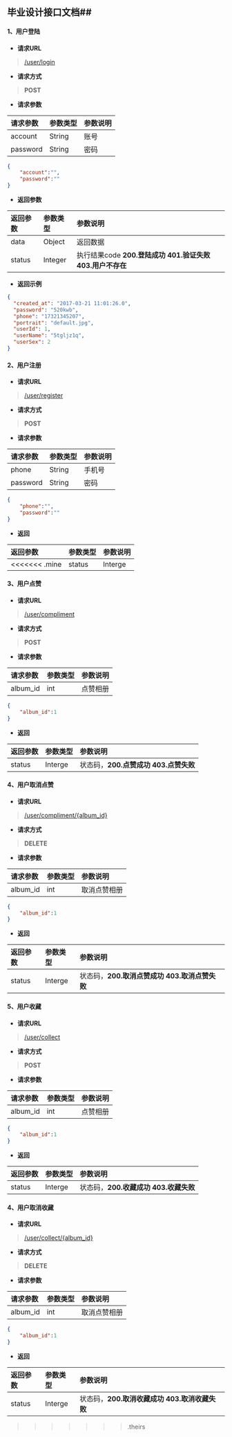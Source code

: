 ## 毕业设计接口文档##

#### 1、用户登陆

- **请求URL**
> [/user/login](http://localhost:8080/Kingbora/user/login)

- **请求方式** 
> **POST**

- **请求参数**
>
| 请求参数      |     参数类型 |   参数说明   |
| :-------- | :--------| :------ |
| account | String |  账号 |
| password |   String |  密码 |

>
```json
{
	"account":"",
	"password":""
}
```

- **返回参数**
>
| 返回参数      |     参数类型 |   参数说明   |
| :-------- | :--------| :------ |
| data |   Object |  返回数据 |
| status |   Integer |  执行结果code **200.登陆成功 401.验证失败 403.用户不存在**|

- **返回示例**
>    
```json
{
  "created_at": "2017-03-21 11:01:26.0",
  "password": "520kwb",
  "phone": "17321345207",
  "portrait": "default.jpg",
  "userId": 1,
  "userName": "5tgljz1q",
  "userSex": 2
}
```

#### 2、用户注册

- **请求URL**
> [/user/register](http://localhost:8080/Kingbora/user/register)


- **请求方式** 
>**POST**

- **请求参数**
>
| 请求参数      |     参数类型 |   参数说明   |
| :-------- | :--------| :------ |
| phone |   String| 手机号 |
| password | String |  密码 |

>
```json
{
	"phone":"",
	"password":""
}
```

- **返回**
>
| 返回参数      |     参数类型 |   参数说明   |
| :-------- | :--------| :------ |
<<<<<<< .mine| status |   Interge | 状态码，**200.注册成功 403.注册失败** |

#### 3、用户点赞

- **请求URL**
> [/user/compliment](http://localhost:8080/Kingbora/user/compliment)


- **请求方式** 
>**POST**

- **请求参数**
>
| 请求参数      |     参数类型 |   参数说明   |
| :-------- | :--------| :------ |
| album_id |   int | 点赞相册 |

>
```json
{
	"album_id":1
}
```

- **返回**
>
| 返回参数      |     参数类型 |   参数说明   |
| :-------- | :--------| :------ |
| status |   Interge | 状态码，**200.点赞成功 403.点赞失败** |

#### 4、用户取消点赞

- **请求URL**
> [/user/compliment/{album_id}](http://localhost:8080/Kingbora/user/compliment/1)


- **请求方式** 
>**DELETE**

- **请求参数**
>
| 请求参数      |     参数类型 |   参数说明   |
| :-------- | :--------| :------ |
| album_id |   int | 取消点赞相册 |

>
```json
{
	"album_id":1
}
```

- **返回**
>
| 返回参数      |     参数类型 |   参数说明   |
| :-------- | :--------| :------ |
| status |   Interge | 状态码，**200.取消点赞成功 403.取消点赞失败** |

#### 5、用户收藏

- **请求URL**
> [/user/collect](http://localhost:8080/Kingbora/user/collect)


- **请求方式** 
>**POST**

- **请求参数**
>
| 请求参数      |     参数类型 |   参数说明   |
| :-------- | :--------| :------ |
| album_id |   int | 点赞相册 |

>
```json
{
	"album_id":1
}
```

- **返回**
>
| 返回参数      |     参数类型 |   参数说明   |
| :-------- | :--------| :------ |
| status |   Interge | 状态码，**200.收藏成功 403.收藏失败** |

#### 4、用户取消收藏

- **请求URL**
> [/user/collect/{album_id}](http://localhost:8080/Kingbora/user/collect/1)


- **请求方式** 
>**DELETE**

- **请求参数**
>
| 请求参数      |     参数类型 |   参数说明   |
| :-------- | :--------| :------ |
| album_id |   int | 取消点赞相册 |

>
```json
{
	"album_id":1
}
```

- **返回**
>
| 返回参数      |     参数类型 |   参数说明   |
| :-------- | :--------| :------ |
| status |   Interge | 状态码，**200.取消收藏成功 403.取消收藏失败** |=======| status |   Interge | 状态码，**200.注册成功 402.注册失败** |
>>>>>>> .theirs